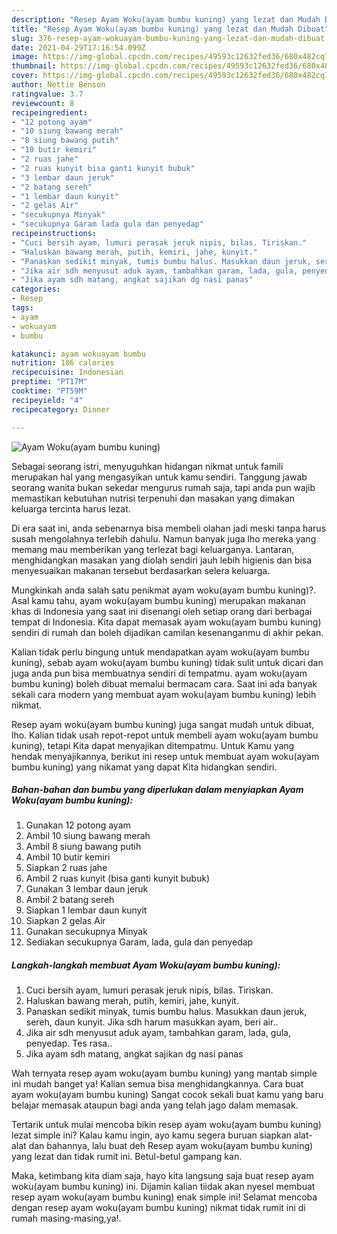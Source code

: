 ```yaml
---
description: "Resep Ayam Woku(ayam bumbu kuning) yang lezat dan Mudah Dibuat"
title: "Resep Ayam Woku(ayam bumbu kuning) yang lezat dan Mudah Dibuat"
slug: 376-resep-ayam-wokuayam-bumbu-kuning-yang-lezat-dan-mudah-dibuat
date: 2021-04-29T17:16:54.099Z
image: https://img-global.cpcdn.com/recipes/49593c12632fed36/680x482cq70/ayam-wokuayam-bumbu-kuning-foto-resep-utama.jpg
thumbnail: https://img-global.cpcdn.com/recipes/49593c12632fed36/680x482cq70/ayam-wokuayam-bumbu-kuning-foto-resep-utama.jpg
cover: https://img-global.cpcdn.com/recipes/49593c12632fed36/680x482cq70/ayam-wokuayam-bumbu-kuning-foto-resep-utama.jpg
author: Nettie Benson
ratingvalue: 3.7
reviewcount: 8
recipeingredient:
- "12 potong ayam"
- "10 siung bawang merah"
- "8 siung bawang putih"
- "10 butir kemiri"
- "2 ruas jahe"
- "2 ruas kunyit bisa ganti kunyit bubuk"
- "3 lembar daun jeruk"
- "2 batang sereh"
- "1 lembar daun kunyit"
- "2 gelas Air"
- "secukupnya Minyak"
- "secukupnya Garam lada gula dan penyedap"
recipeinstructions:
- "Cuci bersih ayam, lumuri perasak jeruk nipis, bilas. Tiriskan."
- "Haluskan bawang merah, putih, kemiri, jahe, kunyit."
- "Panaskan sedikit minyak, tumis bumbu halus. Masukkan daun jeruk, sereh, daun kunyit. Jika sdh harum masukkan ayam, beri air.."
- "Jika air sdh menyusut aduk ayam, tambahkan garam, lada, gula, penyedap. Tes rasa.."
- "Jika ayam sdh matang, angkat sajikan dg nasi panas"
categories:
- Resep
tags:
- ayam
- wokuayam
- bumbu

katakunci: ayam wokuayam bumbu 
nutrition: 186 calories
recipecuisine: Indonesian
preptime: "PT17M"
cooktime: "PT59M"
recipeyield: "4"
recipecategory: Dinner

---
```



![Ayam Woku(ayam bumbu kuning)](https://img-global.cpcdn.com/recipes/49593c12632fed36/680x482cq70/ayam-wokuayam-bumbu-kuning-foto-resep-utama.jpg)

Sebagai seorang istri, menyuguhkan hidangan nikmat untuk famili merupakan hal yang mengasyikan untuk kamu sendiri. Tanggung jawab seorang  wanita bukan sekedar mengurus rumah saja, tapi anda pun wajib memastikan kebutuhan nutrisi terpenuhi dan masakan yang dimakan keluarga tercinta harus lezat.

Di era  saat ini, anda sebenarnya bisa membeli olahan jadi meski tanpa harus susah mengolahnya terlebih dahulu. Namun banyak juga lho mereka yang memang mau memberikan yang terlezat bagi keluarganya. Lantaran, menghidangkan masakan yang diolah sendiri jauh lebih higienis dan bisa menyesuaikan makanan tersebut berdasarkan selera keluarga. 



Mungkinkah anda salah satu penikmat ayam woku(ayam bumbu kuning)?. Asal kamu tahu, ayam woku(ayam bumbu kuning) merupakan makanan khas di Indonesia yang saat ini disenangi oleh setiap orang dari berbagai tempat di Indonesia. Kita dapat memasak ayam woku(ayam bumbu kuning) sendiri di rumah dan boleh dijadikan camilan kesenanganmu di akhir pekan.

Kalian tidak perlu bingung untuk mendapatkan ayam woku(ayam bumbu kuning), sebab ayam woku(ayam bumbu kuning) tidak sulit untuk dicari dan juga anda pun bisa membuatnya sendiri di tempatmu. ayam woku(ayam bumbu kuning) boleh dibuat memalui bermacam cara. Saat ini ada banyak sekali cara modern yang membuat ayam woku(ayam bumbu kuning) lebih nikmat.

Resep ayam woku(ayam bumbu kuning) juga sangat mudah untuk dibuat, lho. Kalian tidak usah repot-repot untuk membeli ayam woku(ayam bumbu kuning), tetapi Kita dapat menyajikan ditempatmu. Untuk Kamu yang hendak menyajikannya, berikut ini resep untuk membuat ayam woku(ayam bumbu kuning) yang nikamat yang dapat Kita hidangkan sendiri.

<!--inarticleads1-->

##### Bahan-bahan dan bumbu yang diperlukan dalam menyiapkan Ayam Woku(ayam bumbu kuning):

1. Gunakan 12 potong ayam
1. Ambil 10 siung bawang merah
1. Ambil 8 siung bawang putih
1. Ambil 10 butir kemiri
1. Siapkan 2 ruas jahe
1. Ambil 2 ruas kunyit (bisa ganti kunyit bubuk)
1. Gunakan 3 lembar daun jeruk
1. Ambil 2 batang sereh
1. Siapkan 1 lembar daun kunyit
1. Siapkan 2 gelas Air
1. Gunakan secukupnya Minyak
1. Sediakan secukupnya Garam, lada, gula dan penyedap




<!--inarticleads2-->

##### Langkah-langkah membuat Ayam Woku(ayam bumbu kuning):

1. Cuci bersih ayam, lumuri perasak jeruk nipis, bilas. Tiriskan.
1. Haluskan bawang merah, putih, kemiri, jahe, kunyit.
1. Panaskan sedikit minyak, tumis bumbu halus. Masukkan daun jeruk, sereh, daun kunyit. Jika sdh harum masukkan ayam, beri air..
1. Jika air sdh menyusut aduk ayam, tambahkan garam, lada, gula, penyedap. Tes rasa..
1. Jika ayam sdh matang, angkat sajikan dg nasi panas




Wah ternyata resep ayam woku(ayam bumbu kuning) yang mantab simple ini mudah banget ya! Kalian semua bisa menghidangkannya. Cara buat ayam woku(ayam bumbu kuning) Sangat cocok sekali buat kamu yang baru belajar memasak ataupun bagi anda yang telah jago dalam memasak.

Tertarik untuk mulai mencoba bikin resep ayam woku(ayam bumbu kuning) lezat simple ini? Kalau kamu ingin, ayo kamu segera buruan siapkan alat-alat dan bahannya, lalu buat deh Resep ayam woku(ayam bumbu kuning) yang lezat dan tidak rumit ini. Betul-betul gampang kan. 

Maka, ketimbang kita diam saja, hayo kita langsung saja buat resep ayam woku(ayam bumbu kuning) ini. Dijamin kalian tiidak akan nyesel membuat resep ayam woku(ayam bumbu kuning) enak simple ini! Selamat mencoba dengan resep ayam woku(ayam bumbu kuning) nikmat tidak rumit ini di rumah masing-masing,ya!.

